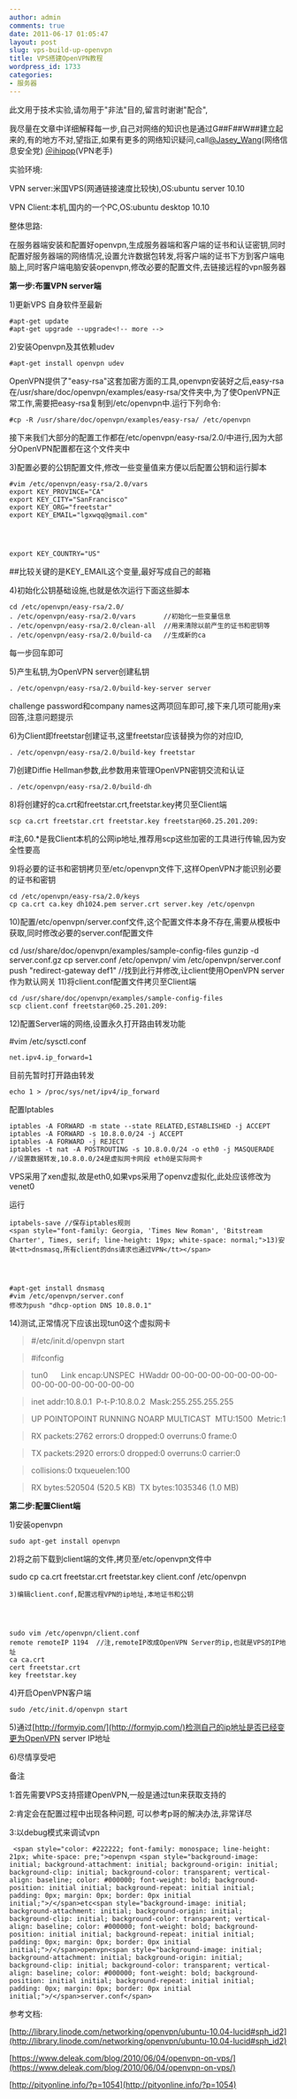 ```yaml
---
author: admin
comments: true
date: 2011-06-17 01:05:47
layout: post
slug: vps-build-up-openvpn
title: VPS搭建OpenVPN教程
wordpress_id: 1733
categories:
- 服务器
---
```


此文用于技术实验,请勿用于"非法"目的,留言时谢谢"配合",





我尽量在文章中详细解释每一步,自己对网络的知识也是通过G##F##W##建立起来的,有的地方不对,望指正,如果有更多的网络知识疑问,call[@Jasey_Wang](http://jaseywang.info/)(网络信息安全党) [＠ihipop](http://ihipop.info/)(VPN老手)





实验环境:





VPN server:米国VPS(网通链接速度比较快),OS:ubuntu server 10.10





VPN Client:本机,国内的一个PC,OS:ubuntu desktop 10.10





整体思路:





在服务器端安装和配置好openvpn,生成服务器端和客户端的证书和认证密钥,同时配置好服务器端的网络情况,设置允许数据包转发,将客户端的证书下方到客户端电脑上,同时客户端电脑安装openvpn,修改必要的配置文件,去链接远程的vpn服务器





  






**第一步:布置VPN server端**





1)更新VPS 自身软件至最新




    
    #apt-get update
    #apt-get upgrade --upgrade<!-- more -->





2)安装Openvpn及其依赖udev




    
    #apt-get install openvpn udev





OpenVPN提供了"easy-rsa"这套加密方面的工具,openvpn安装好之后,easy-rsa在/usr/share/doc/openvpn/examples/easy-rsa/文件夹中,为了使OpenVPN正常工作,需要把easy-rsa复制到/etc/openvpn中.运行下列命令:




    
    #cp -R /usr/share/doc/openvpn/examples/easy-rsa/ /etc/openvpn





接下来我们大部分的配置工作都在/etc/openvpn/easy-rsa/2.0/中进行,因为大部分OpenVPN配置都在这个文件夹中





3)配置必要的公钥配置文件,修改一些变量值来方便以后配置公钥和运行脚本




    
    #vim /etc/openvpn/easy-rsa/2.0/vars
    export KEY_PROVINCE="CA"
    export KEY_CITY="﻿SanFrancisco"
    export KEY_ORG="freetstar"
    export KEY_EMAIL="lgxwqq@gmail.com"



    
    export KEY_COUNTRY="US"﻿
    





##比较关键的是KEY_EMAIL这个变量,最好写成自己的邮箱





4)初始化公钥基础设施,也就是依次运行下面这些脚本




    
    cd /etc/openvpn/easy-rsa/2.0/
    . /etc/openvpn/easy-rsa/2.0/vars       //初始化一些变量信息
    . /etc/openvpn/easy-rsa/2.0/clean-all  //用来清除以前产生的证书和密钥等
    . /etc/openvpn/easy-rsa/2.0/build-ca   //生成新的ca





每一步回车即可





5)产生私钥,为OpenVPN server创建私钥




    
    . /etc/openvpn/easy-rsa/2.0/build-key-server server





challenge password和company names这两项回车即可,接下来几项可能用y来回答,注意问题提示





6)为Client即freetstar创建证书,这里freetstar应该替换为你的对应ID,




    
    . /etc/openvpn/easy-rsa/2.0/build-key freetstar





7)创建Diffie Hellman参数,此参数用来管理OpenVPN密钥交流和认证




    
    . /etc/openvpn/easy-rsa/2.0/build-dh





8)将创建好的ca.crt和freetstar.crt,freetstar.key拷贝至Client端




    
    scp ca.crt freetstar.crt freetstar.key freetstar@﻿﻿60.25.201.209:





#注,60.*是我Client本机的公网ip地址,推荐用scp这些加密的工具进行传输,因为安全性要高





9)将必要的证书和密钥拷贝至/etc/openvpn文件下,这样OpenVPN才能识别必要的证书和密钥




    
    cd /etc/openvpn/easy-rsa/2.0/keys
    cp ca.crt ca.key dh1024.pem server.crt server.key /etc/openvpn





10)配置/etc/openvpn/server.conf文件,这个配置文件本身不存在,需要从模板中获取,同时修改必要的server.conf配置文件





cd /usr/share/doc/openvpn/examples/sample-config-files gunzip -d server.conf.gz cp server.conf /etc/openvpn/ vim /etc/openvpn/server.conf   push "redirect-gateway def1"  //找到此行并修改,让client使用OpenVPN server作为默认网关 11)将client.conf配置文件拷贝至Client端




    
    cd /usr/share/doc/openvpn/examples/sample-config-files
    scp client.conf freetstar@﻿﻿60.25.201.209:





12)配置Server端的网络,设置永久打开路由转发功能





#vim /etc/sysctl.conf




    
    net.ipv4.ip_forward=1





目前先暂时打开路由转发




    
    echo 1 > /proc/sys/net/ipv4/ip_forward





配置Iptables




    
    iptables -A FORWARD -m state --state RELATED,ESTABLISHED -j ACCEPT
    iptables -A FORWARD -s 10.8.0.0/24 -j ACCEPT
    iptables -A FORWARD -j REJECT
    iptables -t nat -A POSTROUTING -s 10.8.0.0/24 -o eth0 -j MASQUERADE  //设置数据转发,10.8.0.0/24是虚拟网卡网段 eth0是实际网卡





VPS采用了xen虚拟,故是eth0,如果vps采用了openvz虚拟化,此处应该修改为venet0





运行




    
    iptabels-save //保存iptables规则
    <span style="font-family: Georgia, 'Times New Roman', 'Bitstream Charter', Times, serif; line-height: 19px; white-space: normal;">13)安装<tt>dnsmasq,所有client的dns请求也通过VPN</tt></span>



    
    #apt-get install dnsmasq
    #vim /etc/openvpn/server.conf
    修改为push "dhcp-option DNS 10.8.0.1"





14)测试,正常情况下应该出现tun0这个虚拟网卡





> 

> 
> #/etc/init.d/openvpn start
> 
> 

> 
> #ifconfig
> 
> 

> 
> tun0      Link encap:UNSPEC  HWaddr 00-00-00-00-00-00-00-00-00-00-00-00-00-00-00-00
> 
> 

> 
> inet addr:10.8.0.1  P-t-P:10.8.0.2  Mask:255.255.255.255
> 
> 

> 
> UP POINTOPOINT RUNNING NOARP MULTICAST  MTU:1500  Metric:1
> 
> 

> 
> RX packets:2762 errors:0 dropped:0 overruns:0 frame:0
> 
> 

> 
> TX packets:2920 errors:0 dropped:0 overruns:0 carrier:0
> 
> 

> 
> collisions:0 txqueuelen:100
> 
> 

> 
> RX bytes:520504 (520.5 KB)  TX bytes:1035346 (1.0 MB)
> 
> 






**第二步:配置Client端**





1)安装openvpn




    
    sudo apt-get install openvpn





2)将之前下载到client端的文件,拷贝至/etc/openvpn文件中





sudo cp ca.crt freetstar.crt freetstar.key client.conf /etc/openvpn




    
    3)编辑client.conf,配置远程VPN的ip地址,本地证书和公钥



    
    sudo vim /etc/openvpn/client.conf
    remote remoteIP 1194  //注,remoteIP改成OpenVPN Server的ip,也就是VPS的IP地址
    ca ca.crt
    cert freetstar.crt   
    key freetstar.key  





4)开启OpenVPN客户端




    
    sudo /etc/init.d/openvpn start





5)通过[http://formyip.com/](http://formyip.com/)检测自己的ip地址是否已经变更为OpenVPN server IP地址





6)尽情享受吧





  






备注





1:首先需要VPS支持搭建OpenVPN,一般是通过tun来获取支持的





2:肯定会在配置过程中出现各种问题, 可以参考p哥的解决办法,非常详尽





3:以debug模式来调试vpn




    
     <span style="color: #222222; font-family: monospace; line-height: 21px; white-space: pre;">openvpn <span style="background-image: initial; background-attachment: initial; background-origin: initial; background-clip: initial; background-color: transparent; vertical-align: baseline; color: #000000; font-weight: bold; background-position: initial initial; background-repeat: initial initial; padding: 0px; margin: 0px; border: 0px initial initial;">/</span>etc<span style="background-image: initial; background-attachment: initial; background-origin: initial; background-clip: initial; background-color: transparent; vertical-align: baseline; color: #000000; font-weight: bold; background-position: initial initial; background-repeat: initial initial; padding: 0px; margin: 0px; border: 0px initial initial;">/</span>openvpn<span style="background-image: initial; background-attachment: initial; background-origin: initial; background-clip: initial; background-color: transparent; vertical-align: baseline; color: #000000; font-weight: bold; background-position: initial initial; background-repeat: initial initial; padding: 0px; margin: 0px; border: 0px initial initial;">/</span>server.conf</span>





  






参考文档:





[http://library.linode.com/networking/openvpn/ubuntu-10.04-lucid#sph_id2](http://library.linode.com/networking/openvpn/ubuntu-10.04-lucid#sph_id2)





[https://www.deleak.com/blog/2010/06/04/openvpn-on-vps/](https://www.deleak.com/blog/2010/06/04/openvpn-on-vps/)





[http://pityonline.info/?p=1054](http://pityonline.info/?p=1054)
